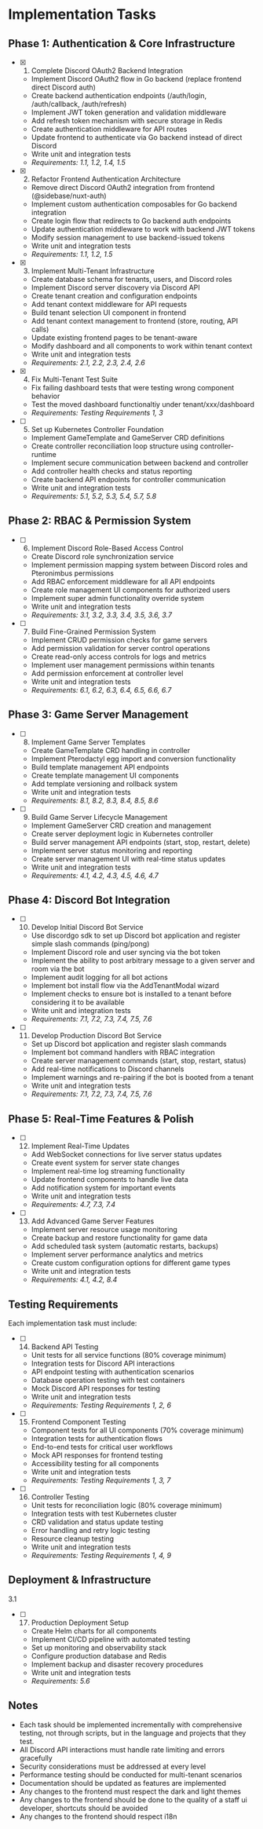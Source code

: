 # Implementation Tasks

## Phase 1: Authentication & Core Infrastructure

- [x] 1. Complete Discord OAuth2 Backend Integration
  - Implement Discord OAuth2 flow in Go backend (replace frontend direct Discord auth)
  - Create backend authentication endpoints (/auth/login, /auth/callback, /auth/refresh)
  - Implement JWT token generation and validation middleware
  - Add refresh token mechanism with secure storage in Redis
  - Create authentication middleware for API routes
  - Update frontend to authenticate via Go backend instead of direct Discord
  - Write unit and integration tests
  - _Requirements: 1.1, 1.2, 1.4, 1.5_

- [x] 2. Refactor Frontend Authentication Architecture
  - Remove direct Discord OAuth2 integration from frontend (@sidebase/nuxt-auth)
  - Implement custom authentication composables for Go backend integration
  - Create login flow that redirects to Go backend auth endpoints
  - Update authentication middleware to work with backend JWT tokens
  - Modify session management to use backend-issued tokens
  - Write unit and integration tests
  - _Requirements: 1.1, 1.2, 1.5_

- [x] 3. Implement Multi-Tenant Infrastructure


  - Create database schema for tenants, users, and Discord roles
  - Implement Discord server discovery via Discord API
  - Create tenant creation and configuration endpoints
  - Add tenant context middleware for API requests
  - Build tenant selection UI component in frontend
  - Add tenant context management to frontend (store, routing, API calls)
  - Update existing frontend pages to be tenant-aware
  - Modify dashboard and all components to work within tenant context
  - Write unit and integration tests
  - _Requirements: 2.1, 2.2, 2.3, 2.4, 2.6_

- [x] 4. Fix Multi-Tenant Test Suite



  - Fix failing dashboard tests that were testing wrong component behavior
  - Test the moved dashboard functionaltiy under tenant/xxx/dashboard
  - _Requirements: Testing Requirements 1, 3_

- [ ] 5. Set up Kubernetes Controller Foundation

  - Implement GameTemplate and GameServer CRD definitions
  - Create controller reconciliation loop structure using controller-runtime
  - Implement secure communication between backend and controller
  - Add controller health checks and status reporting
  - Create backend API endpoints for controller communication
  - Write unit and integration tests
  - _Requirements: 5.1, 5.2, 5.3, 5.4, 5.7, 5.8_

## Phase 2: RBAC & Permission System

- [ ] 6. Implement Discord Role-Based Access Control
  - Create Discord role synchronization service
  - Implement permission mapping system between Discord roles and Pteronimbus permissions
  - Add RBAC enforcement middleware for all API endpoints
  - Create role management UI components for authorized users
  - Implement super admin functionality override system
  - Write unit and integration tests
  - _Requirements: 3.1, 3.2, 3.3, 3.4, 3.5, 3.6, 3.7_

- [ ] 7. Build Fine-Grained Permission System
  - Implement CRUD permission checks for game servers
  - Add permission validation for server control operations
  - Create read-only access controls for logs and metrics
  - Implement user management permissions within tenants
  - Add permission enforcement at controller level
  - Write unit and integration tests
  - _Requirements: 6.1, 6.2, 6.3, 6.4, 6.5, 6.6, 6.7_

## Phase 3: Game Server Management

- [ ] 8. Implement Game Server Templates
  - Create GameTemplate CRD handling in controller
  - Implement Pterodactyl egg import and conversion functionality
  - Build template management API endpoints
  - Create template management UI components
  - Add template versioning and rollback system
  - Write unit and integration tests
  - _Requirements: 8.1, 8.2, 8.3, 8.4, 8.5, 8.6_

- [ ] 9. Build Game Server Lifecycle Management
  - Implement GameServer CRD creation and management
  - Create server deployment logic in Kubernetes controller
  - Build server management API endpoints (start, stop, restart, delete)
  - Implement server status monitoring and reporting
  - Create server management UI with real-time status updates
  - Write unit and integration tests
  - _Requirements: 4.1, 4.2, 4.3, 4.5, 4.6, 4.7_

## Phase 4: Discord Bot Integration

- [ ] 10. Develop Initial Discord Bot Service
  - Use discordgo sdk to set up Discord bot application and register simple slash commands (ping/pong)
  - Implement Discord role and user syncing via the bot token
  - Implement the ability to post arbitrary message to a given server and room via the bot
  - Implement audit logging for all bot actions
  - Implement bot install flow via the AddTenantModal wizard
  - Implement checks to ensure bot is installed to a tenant before considering it to be available
  - Write unit and integration tests
  - _Requirements: 7.1, 7.2, 7.3, 7.4, 7.5, 7.6_

- [ ] 11. Develop Production Discord Bot Service
  - Set up Discord bot application and register slash commands
  - Implement bot command handlers with RBAC integration
  - Create server management commands (start, stop, restart, status)
  - Add real-time notifications to Discord channels
  - Implement warnings and re-pairing if the bot is booted from a tenant
  - Write unit and integration tests
  - _Requirements: 7.1, 7.2, 7.3, 7.4, 7.5, 7.6_

## Phase 5: Real-Time Features & Polish

- [ ] 12. Implement Real-Time Updates
  - Add WebSocket connections for live server status updates
  - Create event system for server state changes
  - Implement real-time log streaming functionality
  - Update frontend components to handle live data
  - Add notification system for important events
  - Write unit and integration tests
  - _Requirements: 4.7, 7.3, 7.4_

- [ ] 13. Add Advanced Game Server Features
  - Implement server resource usage monitoring
  - Create backup and restore functionality for game data
  - Add scheduled task system (automatic restarts, backups)
  - Implement server performance analytics and metrics
  - Create custom configuration options for different game types
  - Write unit and integration tests
  - _Requirements: 4.1, 4.2, 8.4_

## Testing Requirements

Each implementation task must include:

- [ ] 14. Backend API Testing
  - Unit tests for all service functions (80% coverage minimum)
  - Integration tests for Discord API interactions
  - API endpoint testing with authentication scenarios
  - Database operation testing with test containers
  - Mock Discord API responses for testing
  - Write unit and integration tests
  - _Requirements: Testing Requirements 1, 2, 6_

- [ ] 15. Frontend Component Testing
  - Component tests for all UI components (70% coverage minimum)
  - Integration tests for authentication flows
  - End-to-end tests for critical user workflows
  - Mock API responses for frontend testing
  - Accessibility testing for all components
  - Write unit and integration tests
  - _Requirements: Testing Requirements 1, 3, 7_

- [ ] 16. Controller Testing
  - Unit tests for reconciliation logic (80% coverage minimum)
  - Integration tests with test Kubernetes cluster
  - CRD validation and status update testing
  - Error handling and retry logic testing
  - Resource cleanup testing
  - Write unit and integration tests
  - _Requirements: Testing Requirements 1, 4, 9_

## Deployment & Infrastructure
3.1
- [ ] 17. Production Deployment Setup
  - Create Helm charts for all components
  - Implement CI/CD pipeline with automated testing
  - Set up monitoring and observability stack
  - Configure production database and Redis
  - Implement backup and disaster recovery procedures
  - Write unit and integration tests
  - _Requirements: 5.6_

## Notes

- Each task should be implemented incrementally with comprehensive testing, not through scripts, but in the language and projects that they test.
- All Discord API interactions must handle rate limiting and errors gracefully
- Security considerations must be addressed at every level
- Performance testing should be conducted for multi-tenant scenarios
- Documentation should be updated as features are implemented
- Any changes to the frontend must respect the dark and light themes
- Any changes to the frontend should be done to the quality of a staff ui developer, shortcuts should be avoided
- Any changes to the frontend should respect i18n